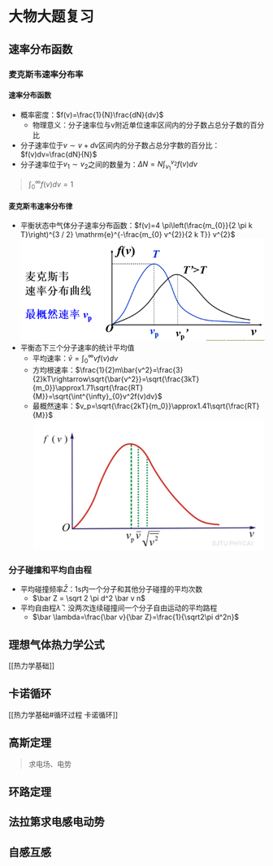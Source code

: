 # 大物大题复习
## 速率分布函数
### 麦克斯韦速率分布率
#### 速率分布函数
- 概率密度：$f(v)=\frac{1}{N}\frac{dN}{dv}$
	- 物理意义：分子速率位与v附近单位速率区间内的分子数占总分子数的百分比
- 分子速率位于$v\sim v+dv$区间内的分子数占总分字数的百分比：$f(v)dv=\frac{dN}{N}$
- 分子速率位于$v_1\sim v_2$之间的数量为：$\Delta N = N\int^{v_2}_{v_1}f(v)dv$
> $\int^{\infty}_{0}f(v)dv=1$
#### 麦克斯韦速率分布律
- 平衡状态中气体分子速率分布函数：$f(v)=4 \pi\left(\frac{m_{0}}{2 \pi k T}\right)^{3 / 2} \mathrm{e}^{-\frac{m_{0} v^{2}}{2 k T}} v^{2}$![](https://raw.githubusercontent.com/alwaysmissin/picgo/main/20221106193110.png)
- 平衡态下三个分子速率的统计平均值
	- 平均速率：$\bar v = \int^{\infty}_{0}vf(v)dv$
	- 方均根速率：$\frac{1}{2}m\bar{v^2}=\frac{3}{2}kT\rightarrow\sqrt{\bar{v^2}}=\sqrt{\frac{3kT}{m_0}}\approx1.71\sqrt{\frac{RT}{M}}=\sqrt{\int^{\infty}_{0}v^2f(v)dv}$
	- 最概然速率：$v_p=\sqrt{\frac{2kT}{m_0}}\approx1.41\sqrt{\frac{RT}{M}}$
![](https://raw.githubusercontent.com/alwaysmissin/picgo/main/20230227091101.png)

### 分子碰撞和平均自由程
- 平均碰撞频率$\bar Z$：1s内一个分子和其他分子碰撞的平均次数
	- $\bar Z = \sqrt 2 \pi d^2 \bar v n$
- 平均自由程$\bar \lambda$：没两次连续碰撞间一个分子自由运动的平均路程
	- $\bar \lambda=\frac{\bar v}{\bar Z}=\frac{1}{\sqrt2\pi d^2n}$


## 理想气体热力学公式
[[热力学基础]]

## 卡诺循环
[[热力学基础#循环过程 卡诺循环]]

## 高斯定理
> 求电场、电势

## 环路定理

## 法拉第求电感电动势

## 自感互感



